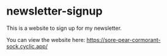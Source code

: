 # newsletter-signup
This is a website to sign up for my newsletter.

You can view the website here: https://sore-pear-cormorant-sock.cyclic.app/
